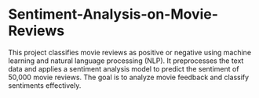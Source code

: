 # Sentiment-Analysis-on-Movie-Reviews
This project classifies movie reviews as positive or negative using machine learning and natural language processing (NLP). It preprocesses the text data and applies a sentiment analysis model to predict the sentiment of 50,000 movie reviews. The goal is to analyze movie feedback and classify sentiments effectively.
